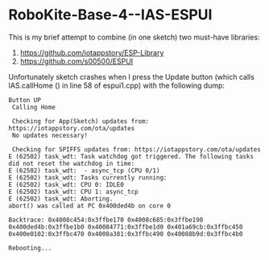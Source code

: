 # RoboKite-Base-4--IAS-ESPUI

This is my brief attempt to combine (in one sketch) two must-have libraries:
  1) https://github.com/iotappstory/ESP-Library
  2) https://github.com/s00500/ESPUI
  
Unfortunately sketch crashes when I press the Update button
(which calls IAS.callHome () in line 58 of espui1.cpp) 
with the following dump:
```Button DOWN
Button UP
 Calling Home

 Checking for App(Sketch) updates from: https://iotappstory.com/ota/updates
 No updates necessary!

 Checking for SPIFFS updates from: https://iotappstory.com/ota/updates
E (62502) task_wdt: Task watchdog got triggered. The following tasks did not reset the watchdog in time:
E (62502) task_wdt:  - async_tcp (CPU 0/1)
E (62502) task_wdt: Tasks currently running:
E (62502) task_wdt: CPU 0: IDLE0
E (62502) task_wdt: CPU 1: async_tcp
E (62502) task_wdt: Aborting.
abort() was called at PC 0x400ded4b on core 0

Backtrace: 0x4008c454:0x3ffbe170 0x4008c685:0x3ffbe190 0x400ded4b:0x3ffbe1b0 0x40084771:0x3ffbe1d0 0x401a69cb:0x3ffbc450 0x400e0102:0x3ffbc470 0x4008a381:0x3ffbc490 0x40088b9d:0x3ffbc4b0

Rebooting...
```
